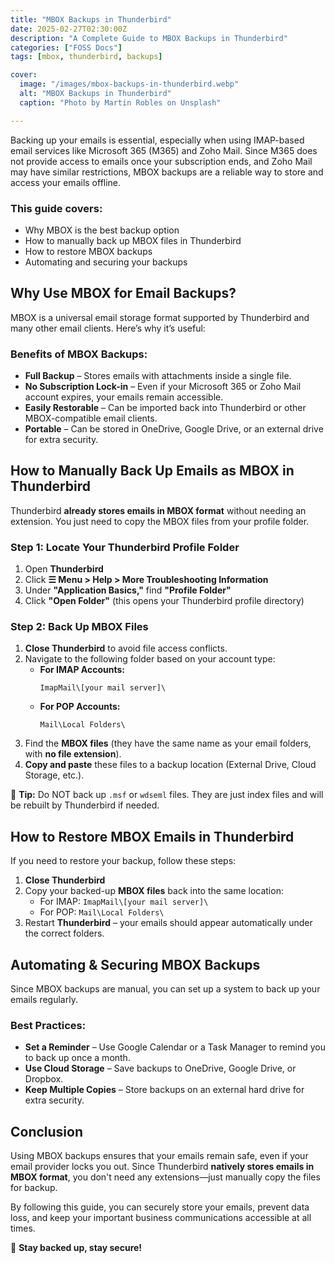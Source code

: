```yaml
---
title: "MBOX Backups in Thunderbird"
date: 2025-02-27T02:30:00Z
description: "A Complete Guide to MBOX Backups in Thunderbird"
categories: ["FOSS Docs"]
tags: [mbox, thunderbird, backups]

cover:
  image: "/images/mbox-backups-in-thunderbird.webp"
  alt: "MBOX Backups in Thunderbird"
  caption: "Photo by Martin Robles on Unsplash"

---
```


Backing up your emails is essential, especially when using IMAP-based email services like Microsoft 365 (M365) and Zoho Mail. Since M365 does not provide access to emails once your subscription ends, and Zoho Mail may have similar restrictions, MBOX backups are a reliable way to store and access your emails offline.

### This guide covers:
- Why MBOX is the best backup option  
- How to manually back up MBOX files in Thunderbird  
- How to restore MBOX backups  
- Automating and securing your backups  

## Why Use MBOX for Email Backups?
MBOX is a universal email storage format supported by Thunderbird and many other email clients. Here’s why it’s useful:

### Benefits of MBOX Backups:
- **Full Backup** – Stores emails with attachments inside a single file.  
- **No Subscription Lock-in** – Even if your Microsoft 365 or Zoho Mail account expires, your emails remain accessible.  
- **Easily Restorable** – Can be imported back into Thunderbird or other MBOX-compatible email clients.  
- **Portable** – Can be stored in OneDrive, Google Drive, or an external drive for extra security.  

## How to Manually Back Up Emails as MBOX in Thunderbird
Thunderbird **already stores emails in MBOX format** without needing an extension. You just need to copy the MBOX files from your profile folder.

### Step 1: Locate Your Thunderbird Profile Folder
1. Open **Thunderbird**
2. Click **☰ Menu > Help > More Troubleshooting Information**
3. Under **"Application Basics,"** find **"Profile Folder"**
4. Click **"Open Folder"** (this opens your Thunderbird profile directory)

### Step 2: Back Up MBOX Files
1. **Close Thunderbird** to avoid file access conflicts.
2. Navigate to the following folder based on your account type:
   - **For IMAP Accounts:**
     ```
     ImapMail\[your mail server]\
     ```
   - **For POP Accounts:**
     ```
     Mail\Local Folders\
     ```
3. Find the **MBOX files** (they have the same name as your email folders, with **no file extension**).
4. **Copy and paste** these files to a backup location (External Drive, Cloud Storage, etc.).

📌 **Tip:** Do NOT back up `.msf` or `wdseml` files. They are just index files and will be rebuilt by Thunderbird if needed.

## How to Restore MBOX Emails in Thunderbird
If you need to restore your backup, follow these steps:

1. **Close Thunderbird**
2. Copy your backed-up **MBOX files** back into the same location:
   - For IMAP: `ImapMail\[your mail server]\`
   - For POP: `Mail\Local Folders\`
3. Restart **Thunderbird** – your emails should appear automatically under the correct folders.

## Automating & Securing MBOX Backups
Since MBOX backups are manual, you can set up a system to back up your emails regularly.

### Best Practices:
- **Set a Reminder** – Use Google Calendar or a Task Manager to remind you to back up once a month.
- **Use Cloud Storage** – Save backups to OneDrive, Google Drive, or Dropbox.
- **Keep Multiple Copies** – Store backups on an external hard drive for extra security.

## Conclusion
Using MBOX backups ensures that your emails remain safe, even if your email provider locks you out. Since Thunderbird **natively stores emails in MBOX format**, you don't need any extensions—just manually copy the files for backup.

By following this guide, you can securely store your emails, prevent data loss, and keep your important business communications accessible at all times.

🚀 **Stay backed up, stay secure!**

